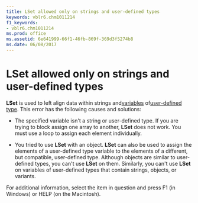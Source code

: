 ```yaml
---
title: LSet allowed only on strings and user-defined types
keywords: vblr6.chm1011214
f1_keywords:
- vblr6.chm1011214
ms.prod: office
ms.assetid: 6e641999-66f1-46fb-869f-369d3f5274b8
ms.date: 06/08/2017
---
```



# LSet allowed only on strings and user-defined types

 **LSet** is used to left align data within strings and[variables](vbe-glossary.md) of[user-defined type](vbe-glossary.md). This error has the following causes and solutions:



- The specified variable isn't a string or user-defined type. If you are trying to block assign one array to another, **LSet** does not work. You must use a loop to assign each element individually.
    
- You tried to use **LSet** with an object. **LSet** can also be used to assign the elements of a user-defined type variable to the elements of a different, but compatible, user-defined type. Although objects are similar to user-defined types, you can't use **LSet** on them. Similarly, you can't use **LSet** on variables of user-defined types that contain strings, objects, or variants.
    

For additional information, select the item in question and press F1 (in Windows) or HELP (on the Macintosh).

